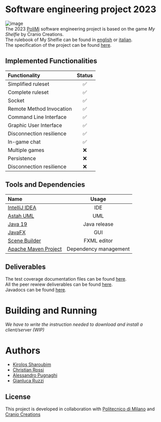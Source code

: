 # Software engineering project 2023
![image]() <br>
The 2023 [PoliMi](https://www.polimi.it) software engineering project is based on the game _My Shelfie_ by Cranio Creations. <br>
The rulebook of My Shelfie can be found in [english]() or [italian](). <br>
The specification of the project can be found [here](). <br>

## Implemented Functionalities
| Functionality                             | Status  |
|:------------------------------------------|:-------:|
| Simplified ruleset                        |   ✅    |
| Complete ruleset                          |   ✅    |
| Socket                                    |   ✅    |
| Remote Method Invocation                  |   ✅    |
| Command Line Interface                    |   ✅    |
| Graphic User Interface                    |   ✅    |
| Disconnection resilience                  |   ✅    |
| In-game chat                              |   ✅    |
| Multiple games                            |   ❌    |
| Persistence                               |   ❌    |
| Disconnection resilience                  |   ❌    |

## Tools and Dependencies
| Name                                                                                                                                | Usage                 |
|:----------------------------------------------------------------------------------------------------------------------------------- |:---------------------:|
| [IntelliJ IDEA](https://www.jetbrains.com/idea/)                                                                                    | IDE                   |
| [Astah UML](https://astah.net/products/astah-uml/)                                                                                  | UML                   |
| [Java 19](https://jdk.java.net/19/)                                                                                                 | Java release          |
| [JavaFX](https://www.oracle.com/it/java/technologies/javase/javafx-overview.html)                                                   | GUI                   |
| [Scene Builder](https://www.oracle.com/java/technologies/javase/javafxscenebuilder-info.html)                                       | FXML editor           |
| [Apache Maven Project](https://maven.apache.org/)                                                                                   | Dependency management |

## Deliverables
The test coverage documentation files can be found [here](). <br>
All the peer rewiew deliverables can be found [here](). <br>
Javadocs can be found [here](). <br>

# Building and Running
*We have to write the instruction needed to download and install a client/server (WIP)*

# Authors
* [Kirolos Sharoubim](https://github.com/kirolosharoubim)
* [Christian Rossi](https://github.com/Chri060)
* [Alessandro Pugnaghi](https://github.com/ale657)
* [Gianluca Ruzzi](https://github.com/GianlucaRuzzi)

## License
This project is developed in collaboration with [Politecnico di Milano](https://www.polimi.it/) and [Cranio Creations](https://www.craniocreations.it/)

